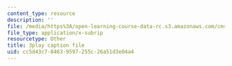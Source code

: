 ```yaml
---
content_type: resource
description: ''
file: /media/https%3A/open-learning-course-data-rc.s3.amazonaws.com/cms-608-game-design-fall-2010/cc5d43c784639597255c26a51d3e04a4_68561.srt
file_type: application/x-subrip
resourcetype: Other
title: 3play caption file
uid: cc5d43c7-8463-9597-255c-26a51d3e04a4
---
```

